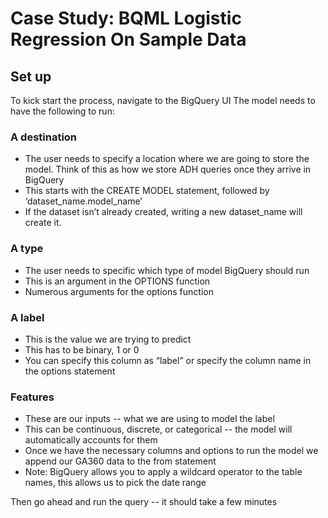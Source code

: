 # Case Study: BQML Logistic Regression On Sample Data

## Set up
To kick start the process, navigate to the BigQuery UI
The model needs to have the following to run:

### A destination
- The user needs to specify a location where we are going to store the model. Think of this as how we store ADH queries once they arrive in BigQuery
- This starts with the CREATE MODEL statement, followed by ‘dataset_name.model_name’
- If the dataset isn’t already created, writing a new dataset_name will create it.

### A type
- The user needs to specific which type of model BigQuery should run
- This is an argument in the OPTIONS function
- Numerous arguments for the options function

### A label
- This is the value we are trying to predict
- This has to be binary, 1 or 0
- You can specify this column as “label” or specify the column name in the options statement

### Features
- These are our inputs -- what we are using to model the label
- This can be continuous, discrete, or categorical -- the model will automatically accounts for them
- Once we have the necessary columns and options to run the model we append our GA360 data to the from statement
- Note: BigQuery allows you to apply a wildcard operator to the table names, this allows us to pick the date range 

Then go ahead and run the query -- it should take a few minutes
